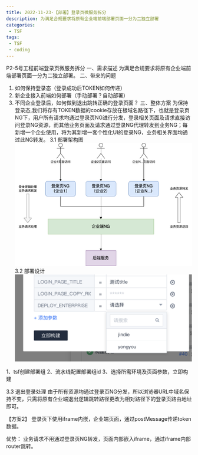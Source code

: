 ```yaml
---
title: 2022-11-23-【部署】登录页微服务拆分
description: 为满足合规要求将原有企业端前端部署页面一分为二独立部署
categories:
 - TSF
tags:
 - TSF
 - coding
---
```


P2-5号工程前端登录页微服务拆分
一、需求描述
为满足合规要求将原有企业端前端部署页面一分为二独立部署。
二、带来的问题
1. 如何保持登录态（登录成功后TOKEN如何传递）
2. 新企业接入前端如何部署（手动部署？自动部署）
3. 不同企业登录后，如何做到退出跳转正确的登录页面？
三、整体方案
    为保持登录态,我们将存有TOKEN数据的cookie存放在根域名路径下，也就是登录页NG下，用户所有请求均通过登录页NG进行分发，登录相关页面及请求直接访问登录NG资源，而其他业务页面及请求通过登录NG代理转发到业务NG；每新增一个企业使用，将为其新增一套个性化UI的登录NG，业务相关界面均通过此NG转发。
3.1 部署架构图
![部署架构图](/assets/images/登录页微服务拆分/登录页微服务拆分.png)
3.2 部署设计
![部署架构图](/assets/images/登录页微服务拆分/登录页个性化UIcoding配置.jpg)

1、tsf创建部署组
2、流水线配置部署组id
3、选择所需环境及页面参数，立即构建

3.3 退出登录处理
由于所有资源均通过登录页NG分发，所以浏览器URL中域名保持不变，只需将原有企业端退出逻辑跳转路径更改为相对路径下的登录页路由地址即可。

【方案2】
登录页下使用iframe内嵌，企业端页面，通过postMessage传递token数据。

优势：
业务请求不用通过登录页NG转发，页面内部嵌入iframe，通过iframe内部router跳转。